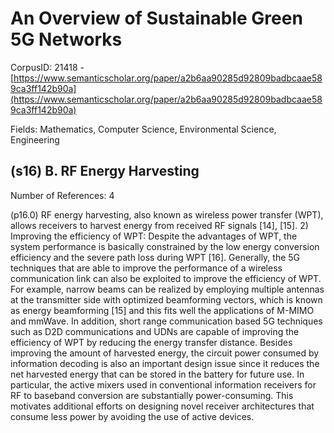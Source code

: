 # An Overview of Sustainable Green 5G Networks

CorpusID: 21418 - [https://www.semanticscholar.org/paper/a2b6aa90285d92809badbcaae589ca3ff142b90a](https://www.semanticscholar.org/paper/a2b6aa90285d92809badbcaae589ca3ff142b90a)

Fields: Mathematics, Computer Science, Environmental Science, Engineering

## (s16) B. RF Energy Harvesting
Number of References: 4

(p16.0) RF energy harvesting, also known as wireless power transfer (WPT), allows receivers to harvest energy from received RF signals [14], [15]. 2) Improving the efficiency of WPT: Despite the advantages of WPT, the system performance is basically constrained by the low energy conversion efficiency and the severe path loss during WPT [16]. Generally, the 5G techniques that are able to improve the performance of a wireless communication link can also be exploited to improve the efficiency of WPT. For example, narrow beams can be realized by employing multiple antennas at the transmitter side with optimized beamforming vectors, which is known as energy beamforming [15] and this fits well the applications of M-MIMO and mmWave. In addition, short range communication based 5G techniques such as D2D communications and UDNs are capable of improving the efficiency of WPT by reducing the energy transfer distance. Besides improving the amount of harvested energy, the circuit power consumed by information decoding is also an important design issue since it reduces the net harvested energy that can be stored in the battery for future use. In particular, the active mixers used in conventional information receivers for RF to baseband conversion are substantially power-consuming. This motivates additional efforts on designing novel receiver architectures that consume less power by avoiding the use of active devices.
